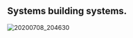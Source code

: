Systems building systems.
-----  
<!--![20200708_204630](https://github.com/user-attachments/assets/2230eccc-4a3c-475b-8fde-8376ad769406)-->
<!--![20200919_203111](https://github.com/user-attachments/assets/dc63584c-75e2-4347-8d9b-4c8b32c9a1cf)-->
<!--![20200618_211804_cropped](https://github.com/user-attachments/assets/b0559013-5675-4726-837c-f42237f47419)-->

<!--![20200708_204630](https://github.com/user-attachments/assets/d6512a88-0b8a-485d-9be7-4cf2af891a63)-->

<!--![IMG-20211222-WA0005_cropped](https://github.com/user-attachments/assets/f4f8db20-4368-47ab-b37c-7777b94aaf4a)-->


![20200708_204630](https://github.com/user-attachments/assets/437ac162-cf9e-4e96-8af0-915f8ef2917a)


<!--![20200919_203111](https://github.com/user-attachments/assets/d2f1a75d-8df6-4b92-8511-2712e5e05e86)-->
<!--![background](https://github.com/user-attachments/assets/7f460def-3262-4f8d-95ae-e01e8e33044a)-->
<!--![background3](https://github.com/user-attachments/assets/81ff4bf0-2076-4070-afa0-d53b545d8280)-->
<!--![IMG-20211222-WA0005_cropped](https://github.com/user-attachments/assets/69eae99b-e4fb-45dd-9629-db7472137c69)-->

<!--
**vishalpalaniappan/vishalpalaniappan** is a ✨ _special_ ✨ repository because its `README.md` (this file) appears on your GitHub profile.


Here are some ideas to get you started:

- 🔭 I’m currently working on ...
- 🌱 I’m currently learning ...
- 👯 I’m looking to collaborate on ...
- 🤔 I’m looking for help with ...
- 💬 Ask me about ...
- 📫 How to reach me: ...
- 😄 Pronouns: ...
- ⚡ Fun fact: ...
-->

